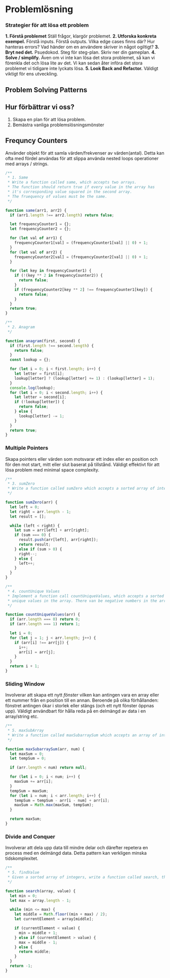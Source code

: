 # Problemlösning

### Strategier för att lösa ett problem

**1. Förstå problemet**
Ställ frågor, klargör problemet.
**2. Utforska konkreta exempel.**
Förstå inputs. Förstå outputs. Vilka edge cases finns där? Hur hanteras errors? Vad händer om en användere skriver in något ogiltigt?
**3. Bryt ned det.**
Psuedokod. Steg för steg-plan. Skriv ner din gameplan.
**4. Solve / simplify.**
Även om vi inte kan lösa det stora problemet, så kan vi förenkla det och lösa lite av det. Vi kan sedan åter införa det stora problemet vi tidigare inte lyckats lösa.
**5. Look Back and Refactor.**
Väldigt viktigt för ens utveckling.

## Problem Solving Patterns

## Hur förbättrar vi oss?
1. Skapa en plan för att lösa problem.
2. Bemästra vanliga problemslösningsmönster


## Frequncy Counters

Använder objekt för att samla värden/frekvenser av värden(antal).
Detta kan ofta med fördel användas för att slippa använda nested loops operationer med arrays / strings.

```javascript
/**
 * 1. Same
 * Write a function called same, which accepts two arrays.
 * The function should return true if every value in the array has
 * it's corresponding value squared in the second array.
 * The fruequency of values must be the same.
 */
```

```javascript
function same(arr1, arr2) {
  if (arr1.length !== arr2.length) return false;

  let frequencyCounter1 = {};
  let frequencyCounter2 = {};

  for (let val of arr1) {
    frequencyCounter1[val] = (frequencyCounter1[val] || 0) + 1;
  }
  for (let val of arr2) {
    frequencyCounter2[val] = (frequencyCounter2[val] || 0) + 1;
  }

  for (let key in frequencyCounter1) {
    if (!(key ** 2 in frequencyCounter2)) {
      return false;
    }
    if (frequencyCounter2[key ** 2] !== frequencyCounter1[key]) {
      return false;
    }
  }
  return true;
}
```

```javascript
/**
 * 2. Anagram
 */
```
```javascript
function anagram(first, second) {
  if (first.length !== second.length) {
    return false;
  }
  const lookup = {};

  for (let i = 0; i < first.length; i++) {
    let letter = first[i];
    lookup[letter] ? (lookup[letter] += 1) : (lookup[letter] = 1);
  }
  console.log(lookup);
  for (let i = 0; i < second.length; i++) {
    let letter = second[i];
    if (!lookup[letter]) {
      return false;
    } else {
      lookup[letter] -= 1;
    }
  }
  return true;
}
```

### Multiple Pointers

Skapa pointers eller värden som motsvarar ett index eller en position och för den mot start, mitt eller slut baserat på tillstånd.
Väldigt effektivt för att lösa problem med minimal space complexity.

```javascript
/**
 * 3. sumZero
 * Write a function called sumZero which accepts a sorted array of integers. The function should find the first pair where the sum i 0. Return an array that includes both values that sum to zero or undefined if a pair does not exist.
 */
```
```javascript
function sumZero(arr) {
  let left = 0;
  let right = arr.length - 1;
  let result = [];

  while (left < right) {
    let sum = arr[left] + arr[right];
    if (sum === 0) {
      result.push(arr[left], arr[right]);
      return result;
    } else if (sum > 0) {
      right--;
    } else {
      left++;
    }
  }
}
```

```javascript
/**
 * 4. countUnique Values
 * Implement a function call countUniqueValues, which accepts a sorted array, and counts the 
 * unique values in the array. There van be negative numbers in the array, but it will always be sorted.
 */
```

```javascript
function countUniqueValues(arr) {
  if (arr.length === 0) return 0;
  if (arr.length === 1) return 1;

  let i = 0;
  for (let j = 1; j < arr.length; j++) {
    if (arr[i] !== arr[j]) {
      i++;
      arr[i] = arr[j];
    }
  }
  return i + 1;
}
```

### Sliding Window

Involverar att skapa ett nytt *fönster* vilken kan antingen vara en array eller ett nummer från en position till en annan.
Beroende på olika förhållanden: fönstret antingen ökar i storlek eller stängs (och ett nytt fönster öppnas upp).
Väldigt användbart för hålla reda på en delmängd av data i en array/string etc.

```javascript
/**
 * 5. maxSubArray
 * Write a function called maxSubarraySum which accepts an array of integers and a number called n. The function should calculate the maximum sum of n consecutive elements in the array 
 */
```

```javascript
function maxSubarraySum(arr, num) {
  let maxSum = 0;
  let tempSum = 0;

  if (arr.length < num) return null;

  for (let i = 0; i < num; i++) {
    maxSum += arr[i];
  }
  tempSum = maxSum;
  for (let i = num; i < arr.length; i++) {
    tempSum = tempSum - arr[i - num] + arr[i];
    maxSum = Math.max(maxSum, tempSum);
  }

  return maxSum;
}
```

### Divide and Conquer

Involverar att dela upp data till mindre delar och därefter repetera en process med en delmängd data. Detta pattern kan verkligen minska tidskomplexitet.

```javascript
/**
 * 5. findValue
 * Given a sorted array of integers, write a function called search, that accepts a value and returns the * index where the value passed to the function is located. If the value id not found, return -1
 */
```

```javascript
function search(array, value) {
  let min = 0;
  let max = array.length - 1;

  while (min <= max) {
    let middle = Math.floor((min + max) / 2);
    let currentElement = array[middle];

    if (currentElement < value) {
      min = middle + 1;
    } else if (currentElement > value) {
      max = middle - 1;
    } else {
      return middle;
    }
  }
  return -1;
}
```

